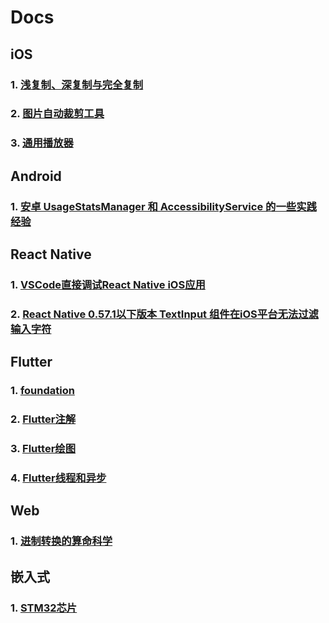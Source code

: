 # Docs

## iOS

### 1. [浅复制、深复制与完全复制](https://github.com/cp110/Docs/blob/master/OC/%E6%B5%85%E5%A4%8D%E5%88%B6%E3%80%81%E6%B7%B1%E5%A4%8D%E5%88%B6%E4%B8%8E%E5%AE%8C%E5%85%A8%E5%A4%8D%E5%88%B6.md)
### 2. [图片自动裁剪工具](https://github.com/cp110/ImageCropper)
### 3. [通用播放器](https://github.com/cp110/Player)

## Android

### 1. [安卓 UsageStatsManager 和 AccessibilityService 的一些实践经验](https://github.com/cp110/SelfControl)

## React Native

### 1. [VSCode直接调试React Native iOS应用](https://github.com/cp110/Docs/blob/master/React%20Native/1%E3%80%81VSCode%E7%9B%B4%E6%8E%A5%E8%B0%83%E8%AF%95React%20Native%20iOS%E5%BA%94%E7%94%A8.md)
### 2. [React Native 0.57.1以下版本 TextInput 组件在iOS平台无法过滤输入字符](https://github.com/cp110/Docs/blob/master/React%20Native/2%E3%80%81React%20Native%200.57.1%E4%BB%A5%E4%B8%8B%E7%89%88%E6%9C%AC%20TextInput%E7%BB%84%E4%BB%B6%E5%9C%A8iOS%E5%B9%B3%E5%8F%B0%E6%97%A0%E6%B3%95%E8%BF%87%E6%BB%A4%E8%BE%93%E5%85%A5%E5%AD%97%E7%AC%A6.md)

## Flutter

### 1. [foundation](https://github.com/cp110/Docs/blob/master/Flutter/foundation.md)
### 2. [Flutter注解](https://github.com/cp110/Docs/blob/master/Flutter/foundation/Annotation.md)
### 3. [Flutter绘图](https://github.com/cp110/Docs/blob/master/Flutter/Canvas/Flutter%E7%BB%98%E5%9B%BE.md)
### 4. [Flutter线程和异步](https://github.com/cp110/Docs/blob/master/Flutter/isolate/Flutter%E7%BA%BF%E7%A8%8B%E5%92%8C%E5%BC%82%E6%AD%A5.md)

## Web

### 1. [进制转换的算命科学](https://github.com/cp110/Fortunetell)

## 嵌入式

### 1. [STM32芯片]()
